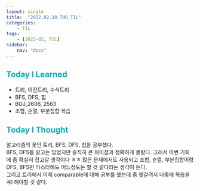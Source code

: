 ```yaml
---
layout: single
title:  "2022.02.10.THU_TIL"
categories: 
    - TIL
tags: 
    - [2022-02, TIL]
sidebar:
    nav: "docs"
---
```



## <a style="color:#00adb5">Today I Learned</a>
 - 트리, 이진트리, 수식트리
 - BFS, DFS, 힙
 - BOJ_2606, 2563
 - 조합, 순열, 부분집합 복습
 

## <a style="color:#00adb5">Today I Thought</a>
 알고리즘의 꽃인 트리, BFS, DFS, 힙을 공부했다.<br>
 BFS, DFS를 알고는 있었지만 솔직히 큰 차이점과 정확하게 몰랐다. 그래서 이번 기회에 좀 확실히 잡고갈 생각이다 ㅎㅎ 많은 문제에서도 사용되고 조합, 순열, 부분집합이랑 DFS, BFS만 마스터해도 어느정도는 할 것 같다라는 생각이 든다. <br>
 그리고 트리에서 이제 comparable에 대해 공부를 했는데 좀 헷갈려서 나중에 복습을 꼭! 해야할 것 같다.

